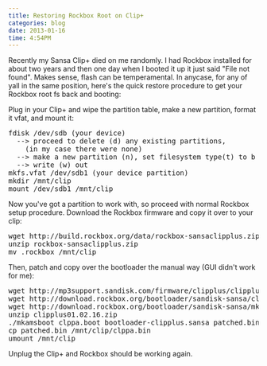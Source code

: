 ```yaml
---
title: Restoring Rockbox Root on Clip+
categories: blog
date: 2013-01-16
time: 4:54PM
---
```

Recently my Sansa Clip+ died on me randomly. I had Rockbox installed for about two years and then one day when I booted it up it just said "File not found". Makes sense, flash can be temperamental.  In anycase, for any of yall in the same position, here's the quick restore procedure to get your Rockbox root fs back and booting:

Plug in your Clip+ and wipe the partition table, make a new partition, format it vfat, and mount it:

<pre class="sh_c">
fdisk /dev/sdb (your device)
  --> proceed to delete (d) any existing partitions, 
    (in my case there were none)
  --> make a new partition (n), set filesystem type(t) to b
  --> write (w) out
mkfs.vfat /dev/sdb1 (your device partition)
mkdir /mnt/clip
mount /dev/sdb1 /mnt/clip
</pre>

Now you've got a partition to work with, so proceed with normal Rockbox setup procedure. Download the Rockbox firmware and copy it over to your clip:

<pre class="sh_c">
wget http://build.rockbox.org/data/rockbox-sansaclipplus.zip
unzip rockbox-sansaclipplus.zip
mv .rockbox /mnt/clip
</pre>

Then, patch and copy over the bootloader the manual way (GUI didn't work for me):

<pre class="sh_c">
wget http://mp3support.sandisk.com/firmware/clipplus/clipplus01.02.16.zip
wget http://download.rockbox.org/bootloader/sandisk-sansa/clipplus/bootloader-clipplus.sansa
wget http://download.rockbox.org/bootloader/sandisk-sansa/mkamsboot/linux-x86-32/mkamsboot
unzip clipplus01.02.16.zip
./mkamsboot clppa.boot bootloader-clipplus.sansa patched.bin
cp patched.bin /mnt/clip/clppa.bin
umount /mnt/clip
</pre>

Unplug the Clip+ and Rockbox should be working again.
